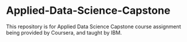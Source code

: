 # Applied-Data-Science-Capstone
This repository is for Applied Data Science Capstone course assignment being provided by Coursera, and taught by IBM.
